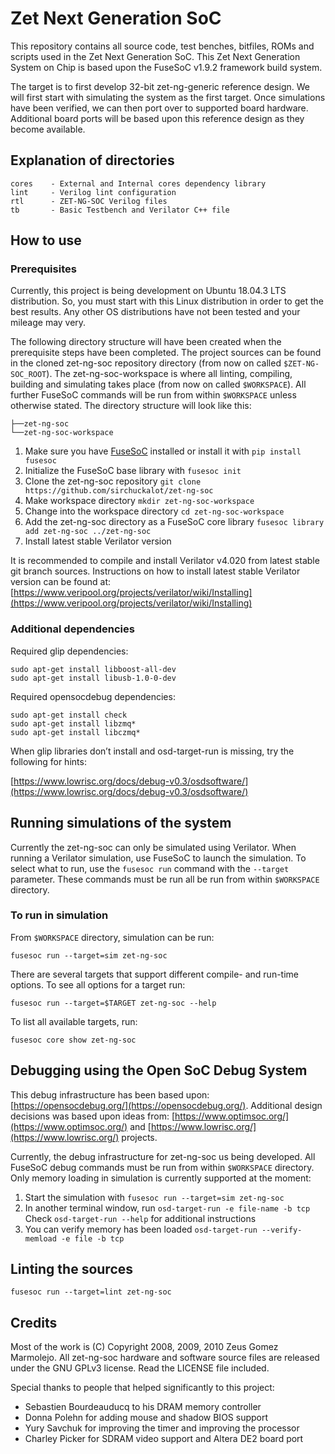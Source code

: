 Zet Next Generation SoC
=======================

This repository contains all source code, test benches, bitfiles, ROMs and scripts used in the Zet Next Generation SoC. This Zet Next Generation System on Chip is based upon the FuseSoC v1.9.2 framework build system.

The target is to first develop 32-bit zet-ng-generic reference design. We will first start with simulating the system as the first target. Once simulations have been verified, we can then port over to supported board hardware. Additional board ports will be based upon this reference design as they become available.

## Explanation of directories

    cores    - External and Internal cores dependency library
    lint     - Verilog lint configuration
    rtl      - ZET-NG-SOC Verilog files
    tb       - Basic Testbench and Verilator C++ file

## How to use

### Prerequisites
Currently, this project is being development on Ubuntu 18.04.3 LTS distribution. So, you must start with this Linux distribution in order to get the best results. Any other OS distributions have not been tested and your mileage may very.

The following directory structure will have been created when the prerequisite steps have been completed. The project sources can be found in the cloned zet-ng-soc repository directory (from now on called `$ZET-NG-SOC_ROOT`). The zet-ng-soc-workspace is where all linting, compiling, building and simulating takes place (from now on called `$WORKSPACE`). All further FuseSoC commands will be run from within `$WORKSPACE` unless otherwise stated. The directory structure will look like this:

    ├──zet-ng-soc
    └──zet-ng-soc-workspace

1. Make sure you have [FuseSoC](https://github.com/olofk/fusesoc) installed or install it with `pip install fusesoc`
2. Initialize the FuseSoC base library with `fusesoc init`
3. Clone the zet-ng-soc repository `git clone https://github.com/sirchuckalot/zet-ng-soc`
4. Make workspace directory `mkdir zet-ng-soc-workspace`
5. Change into the workspace directory `cd zet-ng-soc-workspace`
6. Add the zet-ng-soc directory as a FuseSoC core library `fusesoc library add zet-ng-soc ../zet-ng-soc`
7. Install latest stable Verilator version

It is recommended to compile and install Verilator v4.020 from latest stable git branch sources. Instructions on how to install latest stable Verilator version can be found at: [https://www.veripool.org/projects/verilator/wiki/Installing](https://www.veripool.org/projects/verilator/wiki/Installing) 

### Additional dependencies
Required glip dependencies:

    sudo apt-get install libboost-all-dev
    sudo apt-get install libusb-1.0-0-dev

Required opensocdebug dependencies:

    sudo apt-get install check
    sudo apt-get install libzmq*
    sudo apt-get install libczmq*

When glip libraries don’t install and osd-target-run is missing, try the following for hints:

[https://www.lowrisc.org/docs/debug-v0.3/osdsoftware/](https://www.lowrisc.org/docs/debug-v0.3/osdsoftware/)

## Running simulations of the system
Currently the zet-ng-soc can only be simulated using Verilator. When running a Verilator simulation, use FuseSoC to launch the simulation. To select what to run, use the `fusesoc run` command with the `--target` parameter. These commands must be run all be run from within `$WORKSPACE` directory.

### To run in simulation
From `$WORKSPACE` directory, simulation can be run:

    fusesoc run --target=sim zet-ng-soc

There are several targets that support different compile- and run-time options. To see all options for a target run:

    fusesoc run --target=$TARGET zet-ng-soc --help

To list all available targets, run:

    fusesoc core show zet-ng-soc

## Debugging using the Open SoC Debug System
This debug infrastructure has been based upon: [https://opensocdebug.org/](https://opensocdebug.org/). Additional design decisions was based upon ideas from: [https://www.optimsoc.org/](https://www.optimsoc.org/) and [https://www.lowrisc.org/](https://www.lowrisc.org/) projects.

Currently, the debug infrastructure for zet-ng-soc us being developed. All FuseSoC debug commands must be run from within `$WORKSPACE` directory. Only memory loading in simulation is currently supported at the moment:

1. Start the simulation with `fusesoc run --target=sim zet-ng-soc`
2. In another terminal window, run `osd-target-run -e file-name -b tcp` Check `osd-target-run --help` for additional instructions
3. You can verify memory has been loaded `osd-target-run --verify-memload -e file -b tcp`

## Linting the sources

    fusesoc run --target=lint zet-ng-soc    

Credits
-------
Most of the work is (C) Copyright 2008, 2009, 2010 Zeus Gomez Marmolejo. All zet-ng-soc hardware and software source files are released under the GNU GPLv3 license. Read the LICENSE file included.

  Special thanks to people that helped significantly to this project:
   - Sebastien Bourdeauducq to his DRAM memory controller
   - Donna Polehn for adding mouse and shadow BIOS support
   - Yury Savchuk for improving the timer and improving the processor
   - Charley Picker for SDRAM video support and Altera DE2 board port
